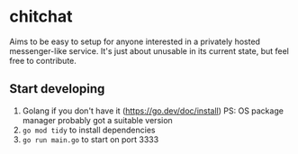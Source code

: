 # chitchat

Aims to be easy to setup for anyone interested in a privately hosted messenger-like service.
It's just about unusable in its current state, but feel free to contribute.

## Start developing
1. Golang if you don't have it (https://go.dev/doc/install)
   PS: OS package manager probably got a suitable version
2. `go mod tidy` to install dependencies
3. `go run main.go` to start on port 3333